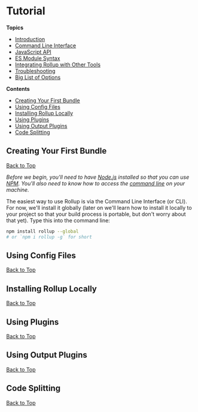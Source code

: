 # Tutorial

**Topics**
* [Introduction](./readme.md)
* [Command Line Interface](./01-command-line-interface.md)
* [JavaScript API](./02-javascript-api.md)
* [ES Module Syntax](./03-es-module-syntax.md)
* [Integrating Rollup with Other Tools](./05-integrating-rollup-with-other-tools.md)
* [Troubleshooting](./06-troubleshooting.md)
* [Big List of Options](./07-big-list-of-options.md)

**Contents**
* [Creating Your First Bundle](#creating-your-first-bundle)
* [Using Config Files](#using-config-files)
* [Installing Rollup Locally](#installing-rollup-locally)
* [Using Plugins](#using-plugins)
* [Using Output Plugins](#using-output-plugins)
* [Code Splitting](#code-splitting)

## Creating Your First Bundle
[Back to Top](#tutorial)

*Before we begin, you'll need to have [Node.js](https://nodejs.org/) installed so that you can use [NPM](https://npmjs.com/). You'll also need to know how to access the [command line](https://www.codecademy.com/learn/learn-the-command-line) on your machine.*

The easiest way to use Rollup is via the Command Line Interface (or CLI). For now, we'll install it globally (later on we'll learn how to install it locally to your project so that your build process is portable, but don't worry about that yet). Type this into the command line:

```bash
npm install rollup --global
# or `npm i rollup -g` for short
```

## Using Config Files
[Back to Top](#tutorial)

## Installing Rollup Locally
[Back to Top](#tutorial)

## Using Plugins
[Back to Top](#tutorial)

## Using Output Plugins
[Back to Top](#tutorial)

## Code Splitting
[Back to Top](#tutorial)